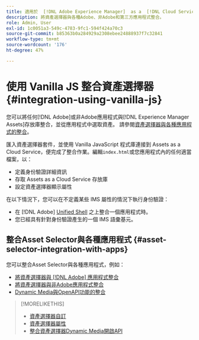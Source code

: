 ```yaml
---
title: 適用於  [!DNL Adobe Experience Manager]  as a  [!DNL Cloud Service] 的資產選擇器
description: 將資產選擇器與各種Adobe、非Adobe和第三方應用程式整合。
role: Admin, User
exl-id: 1c0051a3-549c-4783-9fc1-594f424a70c3
source-git-commit: b85363b0a284929a2308ebee24888937f7c32841
workflow-type: tm+mt
source-wordcount: '176'
ht-degree: 47%

---
```


# 使用 Vanilla JS 整合資產選擇器 {#integration-using-vanilla-js}

您可以將任何[!DNL Adobe]或非Adobe應用程式與[!DNL Experience Manager Assets]存放庫整合，並從應用程式中選取資產。 請參閱[資產選擇器與各種應用程式的整合](#asset-selector-integration-with-apps)。

匯入資產選擇器套件，並使用 Vanilla JavaScript 程式庫連接到 Assets as a Cloud Service，便完成了整合作業。編輯`index.html`或您應用程式內的任何適當檔案，以：

* 定義身份驗證詳細資訊
* 存取 Assets as a Cloud Service 存放庫
* 設定資產選擇器顯示屬性

在以下情況下，您可以在不定義某些 IMS 屬性的情況下執行身份驗證：

* 在 [!DNL Adobe] [Unified Shell](https://experienceleague.adobe.com/docs/experience-manager-cloud-service/content/overview/aem-cloud-service-on-unified-shell.html?lang=zh-Hant) 之上整合一個應用程式時。
* 您已經具有針對身份驗證產生的一個 IMS 語彙基元。

## 整合Asset Selector與各種應用程式 {#asset-selector-integration-with-apps}

您可以整合Asset Selector與各種應用程式，例如：

* [將資產選擇器與 [!DNL Adobe] 應用程式整合](/help/assets/integrate-asset-selector-adobe-app.md)
* [將資產選擇器與非Adobe應用程式整合](/help/assets/integrate-asset-selector-non-adobe-app.md)
* [Dynamic Media與OpenAPI功能的整合](/help/assets/integrate-asset-selector-dynamic-media-open-api.md)


>[!MORELIKETHIS]
>
>* [資產選擇器自訂](/help/assets/asset-selector-customization.md)
>* [資產選擇器屬性](/help/assets/asset-selector-properties.md)
>* [整合資產選擇器Dynamic Media開啟API](/help/assets/integrate-asset-selector-dynamic-media-open-api.md)
